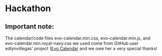 # Hackathon
## Important note:
The calendar/code files evo-calendar.min.css, evo-calendar.min.js, and evo-calendar.min.royal-navy.css we used come from GitHub user edlynvillegas' project ([Evo Calendar](https://github.com/edlynvillegas/evo-calendar) and we owe her a very special thanks!
